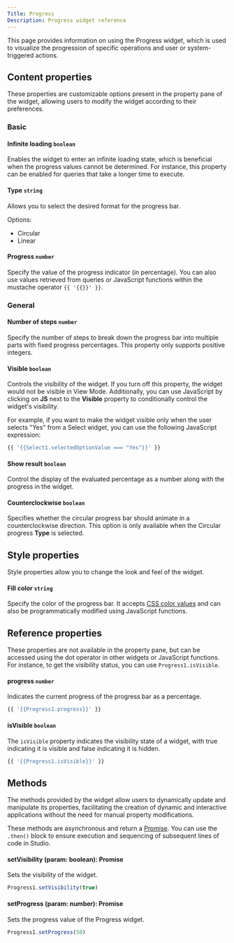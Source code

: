 ```yaml
---
Title: Progress
Description: Progress widget reference
---
```


<!--
README

For guidance on how to write documenation, see https://dev.stage.spread.ai/docs/contributor/guide.html. Contact Documentation when this document is ready for review.
-->

This page provides information on using the Progress widget, which is used to visualize the progression of specific operations and user or system-triggered actions.

## Content properties

These properties are customizable options present in the property pane of the widget, allowing users to modify the widget according to their preferences.

### Basic

#### Infinite loading `boolean`

Enables the widget to enter an infinite loading state, which is beneficial when the progress values cannot be determined. For instance, this property can be enabled for queries that take a longer time to execute.

#### Type `string`

Allows you to select the desired format for the progress bar.

Options:

* Circular
* Linear

#### Progress `number`

Specify the value of the progress indicator (in percentage). You can also use values retrieved from queries or JavaScript functions within the mustache operator `{{ '{{}}' }}`.

### General

#### Number of steps `number`

Specify the number of steps to break down the progress bar into multiple parts with fixed progress percentages. This property only supports positive integers.

#### Visible `boolean`

Controls the visibility of the widget. If you turn off this property, the widget would not be visible in View Mode. Additionally, you can use JavaScript by clicking on **JS** next to the **Visible** property to conditionally control the widget's visibility.

For example, if you want to make the widget visible only when the user selects "Yes" from a Select widget, you can use the following JavaScript expression:

```js
{{ '{{Select1.selectedOptionValue === "Yes"}}' }}
```

#### Show result `boolean`

Control the display of the evaluated percentage as a number along with the progress in the widget.

#### Counterclockwise  `boolean`

Specifies whether the circular progress bar should animate in a counterclockwise direction. This option is only available when the Circular progress **Type** is selected.

## Style properties

Style properties allow you to change the look and feel of the widget.

#### Fill color `string`

Specify the color of the progress bar. It accepts [CSS color values](https://developer.mozilla.org/en-US/docs/Web/CSS/color) and can also be programmatically modified using JavaScript functions.

## Reference properties

These properties are not available in the property pane, but can be accessed using the dot operator in other widgets or JavaScript functions. For instance, to get the visibility status, you can use `Progress1.isVisible`.

#### progress `number`

Indicates the current progress of the progress bar as a percentage.

```js
{{ '{{Progress1.progress}}' }}
```

#### isVisible `boolean`

The `isVisible` property indicates the visibility state of a widget, with true indicating it is visible and false indicating it is hidden.

```js
{{ '{{Progress1.isVisible}}' }}
```

## Methods

The methods provided by the widget allow users to dynamically update and manipulate its properties, facilitating the creation of dynamic and interactive applications without the need for manual property modifications.

These methods are asynchronous and return a [Promise](../../writing-code-in-studio/using-js-promises.md). You can use the `.then()` block to ensure execution and sequencing of subsequent lines of code in Studio.

#### setVisibility (param: boolean): Promise

Sets the visibility of the widget.

```js
Progress1.setVisibility(true)
```

#### setProgress (param: number): Promise

Sets the progress value of the Progress widget.

```js
Progress1.setProgress(50)
```

